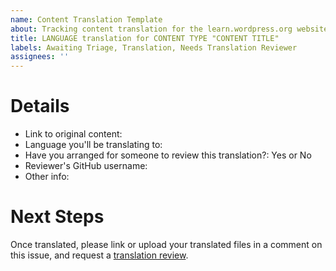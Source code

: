```yaml
---
name: Content Translation Template
about: Tracking content translation for the learn.wordpress.org website
title: LANGUAGE translation for CONTENT TYPE "CONTENT TITLE" 
labels: Awaiting Triage, Translation, Needs Translation Reviewer
assignees: ''
---
```


<!--
The steps to translating content on Learn WordPress can be found in the handbook: https://make.wordpress.org/training/handbook/content-localization/.

Remember to update the title of this issue. Example: Greek translation for Lesson Plan "Introduction To Common Plugins"
-->

# Details
- Link to original content:
- Language you'll be translating to: 
- Have you arranged for someone to review this translation?: Yes or No
- Reviewer's GitHub username:
- Other info: 

# Next Steps
Once translated, please link or upload your translated files in a comment on this issue, and request a [translation review](https://make.wordpress.org/training/handbook/content-localization/#translation-review).

